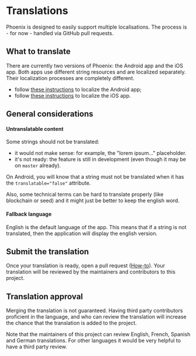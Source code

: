 # Translations

Phoenix is designed to easily support multiple localisations. The process is - for now - handled via GitHub pull requests.

## What to translate

There are currently two versions of Phoenix: the Android app and the iOS app. Both apps use different string resources and are localized separately. Their localization processes are completely different.
- follow [these instructions](https://github.com/ACINQ/phoenix/blob/master/phoenix-android/TRANSLATION.md) to localize the Android app;
- follow [these instructions](https://github.com/ACINQ/phoenix/blob/master/phoenix-ios/TRANSLATION.md) to localize the iOS app.

## General considerations

#### Untranslatable content

Some strings should not be translated:
- it would not make sense: for example, the "lorem ipsum..." placeholder.
- it's not ready: the feature is still in development (even though it may be on `master` already).

On Android, you will know that a string must not be translated when it has the `translatable="false"` attribute.

Also, some technical terms can be hard to translate properly (like blockchain or seed) and it might just be better to keep the english word.

#### Fallback language

English is the default language of the app. This means that if a string is not translated, then the application will display the english version.

## Submit the translation

Once your translation is ready, open a pull request ([How-to](https://git-scm.com/book/en/v2/GitHub-Contributing-to-a-Project)). Your translation will be reviewed by the maintainers and contributors to this project.

## Translation approval

Merging the translation is not guaranteed. Having third party contributors proficient in the language, and who can review the translation will increase the chance that the translation is added to the project.

Note that the maintainers of this project can review English, French, Spanish and German translations. For other languages it would be very helpful to have a third party review.
